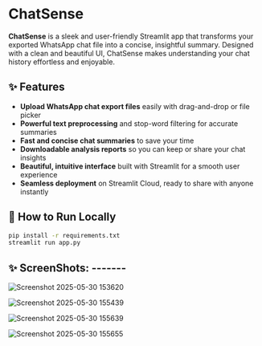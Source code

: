 # ChatSense

**ChatSense** is a sleek and user-friendly Streamlit app that transforms your exported WhatsApp chat file into a concise, insightful summary. Designed with a clean and beautiful UI, ChatSense makes understanding your chat history effortless and enjoyable.

## ✨ Features

- **Upload WhatsApp chat export files** easily with drag-and-drop or file picker
- **Powerful text preprocessing** and stop-word filtering for accurate summaries
- **Fast and concise chat summaries** to save your time
- **Downloadable analysis reports** so you can keep or share your chat insights
- **Beautiful, intuitive interface** built with Streamlit for a smooth user experience
- **Seamless deployment** on Streamlit Cloud, ready to share with anyone instantly

## 🚀 How to Run Locally

```bash
pip install -r requirements.txt
streamlit run app.py

```

## ✨ ScreenShots: -------

![Screenshot 2025-05-30 153620](https://github.com/user-attachments/assets/f8a9301d-8b25-406e-a7be-14ed7230f08d)

![Screenshot 2025-05-30 155439](https://github.com/user-attachments/assets/23f47817-6506-4990-b42e-3343cc92fba0)

![Screenshot 2025-05-30 155639](https://github.com/user-attachments/assets/c0b19c83-370d-41c6-af91-b375c00dd447)

![Screenshot 2025-05-30 155655](https://github.com/user-attachments/assets/cc9b09e4-6a37-46e5-8462-45a4dbbebc22)






